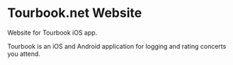 # Tourbook.net Website

Website for Tourbook iOS app.

Tourbook is an iOS and Android application for logging and rating concerts you attend.
